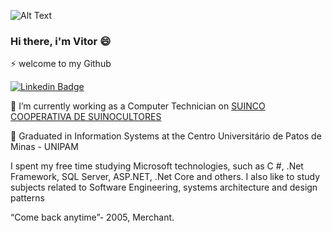 ![Alt Text](https://i.pinimg.com/originals/8b/2b/9b/8b2b9b8fd08e5dd16d697060507788bb.png)

### Hi there, i'm Vitor 😄 

⚡ welcome to my Github

[![Linkedin Badge](https://img.shields.io/badge/-LinkedIn-blue?style=flat-square&logo=Linkedin&logoColor=white&link=https:https://www.linkedin.com/in/vitor-ferreira-9b0099117/)](https://www.linkedin.com/in/vitor-ferreira-9b0099117/)

🔭 I’m currently working as a Computer Technician on [SUINCO COOPERATIVA DE SUINOCULTORES](https://www.instagram.com/suincozinhapremiada/)

💬 Graduated in Information Systems at the Centro Universitário de Patos de Minas - UNIPAM

I spent my free time studying Microsoft technologies, such as C #, .Net Framework, SQL Server, ASP.NET, .Net Core and others. I also like to study subjects related to Software Engineering, systems architecture and design patterns

“Come back anytime”-
2005, Merchant.

<!--
**victferrera/victferrera** is a ✨ _special_ ✨ repository because its `README.md` (this file) appears on your GitHub profile.

Here are some ideas to get you started:

🔭 I’m currently working on SUINCO
🌱 I’m currently learning C# and .NET Framework
- 👯 I’m looking to collaborate on ...
- 🤔 I’m looking for help with ...
- 💬 Ask me about ...
- 📫 How to reach me: ...
- 😄 Pronouns: ...
- ⚡ Fun fact: ...
-->

